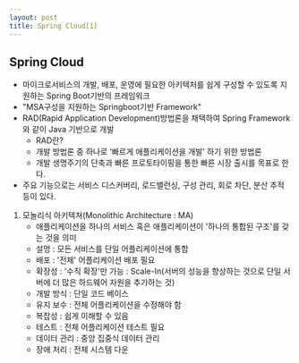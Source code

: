 ```yaml
---
layout: post
title: Spring Cloud[1]
---
```


## Spring Cloud
- 마이크로서비스의 개발, 배포, 운영에 필요한 아키텍처를 쉽게 구성할 수 있도록 지원하는 Spring Boot기반의 프레임워크
- "MSA구성을 지원하는 Springboot기반 Framework"
- RAD(Rapid Application Development)방법론을 채택하여 Spring Framework와 같이 Java 기반으로 개발
    - RAD란?
    - 개발 방법론 중 하나로 ‘빠르게 애플리케이션을 개발’ 하기 위한 방법론
    - 개발 생명주기의 단축과 빠른 프로토타이핑을 통한 빠른 시장 출시를 목표로 한다.
- 주요 기능으로는 서비스 디스커버리, 로드밸런싱, 구성 관리, 회로 차단, 분산 추적 등이 있다.

1. 모놀리식 아키텍쳐(Monolithic Architecture : MA)
    - 애플리케이션을 하나의 서비스 혹은 애플리케이션이 '하나의 통합된 구조'를 갖는 것을 의미
    - 설멍 : 모든 서비스를 단일 어플리케이션에 통합
    - 배포 : '전체' 어플리케이션 배포 필요
    - 확장성 : '수직 확장'만 가능 : Scale-In(서버의 성능을 향상하는 것으로 단일 서버에 더 많은 하드웨어 자원을 추가하는 것)
    - 개발 방식 : 단일 코드 베이스
    - 유지 보수 : 전체 어플리케이션을 수정해야 함
    - 복잡성 : 쉽게 이해할 수 있음
    - 테스트 : 전체 어플리케이션 테스트 필요
    - 데이터 관리 : 중앙 집중식 데이터 관리
    - 장애 처리 : 전체 시스템 다운

